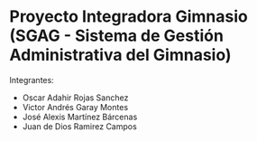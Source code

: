 # Proyecto Integradora Gimnasio (SGAG - Sistema de Gestión Administrativa del Gimnasio)
Integrantes:
- Oscar Adahir Rojas Sanchez
- Victor Andrés Garay Montes
- José Alexis Martínez Bárcenas
- Juan de Dios Ramirez Campos
